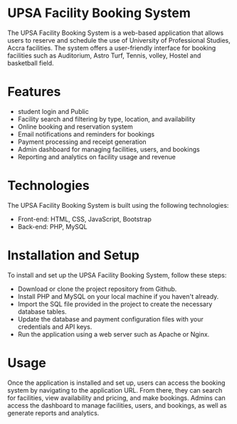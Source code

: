 # UPSA Facility Booking System
The UPSA Facility Booking System is a web-based application that allows users to reserve and schedule the use of University of Professional Studies, Accra facilities. The system offers a user-friendly interface for booking facilities such as Auditorium, Astro Turf, Tennis, volley, Hostel and basketball field.

# Features
- student login and Public
- Facility search and filtering by type, location, and availability
- Online booking and reservation system
- Email notifications and reminders for bookings
- Payment processing and receipt generation
- Admin dashboard for managing facilities, users, and bookings
- Reporting and analytics on facility usage and revenue

# Technologies
The UPSA Facility Booking System is built using the following technologies:

- Front-end: HTML, CSS, JavaScript, Bootstrap
- Back-end: PHP, MySQL

# Installation and Setup
To install and set up the UPSA Facility Booking System, follow these steps:

- Download or clone the project repository from Github.
- Install PHP and MySQL on your local machine if you haven't already.
- Import the SQL file provided in the project to create the necessary database tables.
- Update the database and payment configuration files with your credentials and API keys.
- Run the application using a web server such as Apache or Nginx.

# Usage
Once the application is installed and set up, users can access the booking system by navigating to the application URL. From there, they can search for facilities, view availability and pricing, and make bookings. Admins can access the dashboard to manage facilities, users, and bookings, as well as generate reports and analytics.

